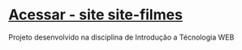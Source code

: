 # [Acessar - site site-filmes](https://saaaaaabrina.github.io/site-filmes/index.html)
Projeto desenvolvido na disciplina de Introdução a Técnologia WEB
